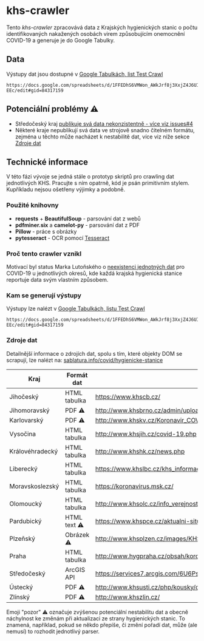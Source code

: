 # khs-crawler

Tento *khs-crawler* zpracovává data z Krajských hygienických stanic o počtu identifikovaných nakažených osobách virem způsobujícím onemocnění COVID-19 a generuje je do Google Tabulky. 

## Data

Výstupy dat jsou dostupné v [Google Tabulkách, list Test Crawl](https://docs.google.com/spreadsheets/d/1FFEDhS6VMWon_AWkJrf8j3XxjZ4J6UI1B2lO3IW-EEc/edit#gid=84317159)

    https://docs.google.com/spreadsheets/d/1FFEDhS6VMWon_AWkJrf8j3XxjZ4J6UI1B2lO3IW-EEc/edit#gid=84317159

## Potenciální problémy ⚠️
- Středočeský kraj [publikuje svá data nekonzistentně - více viz issues#4](https://github.com/lynt-smitka/khs-crawler/issues/4)
- Některé kraje nepublikují svá data ve strojově snadno čitelném formátu, zejména u těchto může nacházet k nestabilitě dat, více viz níže sekce [Zdroje dat](#Zdroje-dat)

## Technické informace
V této fázi vývoje se jedná stále o prototyp skriptů pro crawling dat jednotlivých KHS. Pracujte s ním opatrně, kód je psán primitivním stylem. Kupříkladu nejsou ošetřeny výjimky a podobně.

### Použité knihovny

 - **requests** + **BeautifulSoup** - parsování dat z webů
 - **pdfminer.six** a **camelot-py** - parsování dat z PDF  
 - **Pillow** - práce s obrázky
 - **pytesseract** - OCR pomocí [Tesseract](https://tesseract-ocr.github.io/)

### Proč tento crawler vznikl

Motivací byl status Marka Lutoňského o [neexistenci jednotných dat](https://twitter.com/marekl/status/1243188839415414784) pro COVID-19 u jednotlivých okresů, kde každá krajská hygienická stanice reportuje data svým vlastním způsobem.

### Kam se generují výstupy
Výstupy lze nalézt v [Google Tabulkách, listu Test Crawl](https://docs.google.com/spreadsheets/d/1FFEDhS6VMWon_AWkJrf8j3XxjZ4J6UI1B2lO3IW-EEc/edit#gid=84317159)

    https://docs.google.com/spreadsheets/d/1FFEDhS6VMWon_AWkJrf8j3XxjZ4J6UI1B2lO3IW-EEc/edit#gid=84317159

### Zdroje dat
Detailnější informace o zdrojích dat, spolu s tím, které objekty DOM se scrapují, lze nalézt na: [sablatura.info/covid/hygienicke-stanice](https://www.sablatura.info/covid/hygienicke-stanice/)

| Kraj | Formát dat | Url |
|---|---|---|
| Jihočeský | HTML tabulka | https://www.khscb.cz/ |
| Jihomoravský | PDF ⚠️ | http://www.khsbrno.cz/admin/upload/aktuality/?C=M;O=D |
| Karlovarský | PDF ⚠️ | http://www.khskv.cz/Koronavir_COVID/Pocet_testovanych_osob_na_COVID19_Karlovarsky_kraj.pdf |
| Vysočina | HTML tabulka | http://www.khsjih.cz/covid-19.php |
| Královéhradecký | HTML tabulka | http://www.khshk.cz/news.php |
| Liberecký | HTML tabulka | https://www.khslbc.cz/khs_informace_covid-19/ |
| Moravskoslezský | HTML tabulka | https://koronavirus.msk.cz/ |
| Olomoucký | HTML tabulka | http://www.khsolc.cz/info_verejnost.aspx |
| Pardubický | HTML text ⚠️ | https://www.khspce.cz/aktualni-situace-ve-vyskytu-koronaviru-v-pardubickem-kraji-2/ |
| Plzeňský | Obrázek ⚠️ | http://www.khsplzen.cz/images/KHS/covid19/Plzensky_kraj.jpg |
| Praha | HTML tabulka | http://www.hygpraha.cz/obsah/koronavirus_506_1.html
| Středočeský | ArcGIS API | https://services7.arcgis.com/6U6Ps5FLizN0Qujz/ArcGIS/rest/services/Počet_onemocnění_COVID19_ve_Středočeském_kraji/FeatureServer/0/query |
| Ústecký  | PDF ⚠️| http://www.khsusti.cz/php/kousky/covid19/pocet_testovanych_osob_na_covid19_ustecky_kraj.pdf |
| Zlínský | PDF ⚠️ | http://www.khszlin.cz/ |

Emoji "pozor" ⚠️ označuje zvýšenou potenciální nestabilitu dat a obecně náchylnost ke změnám při aktualizaci ze strany hygienických stanic. To znamená, například, pokud se někdo přepíše, či změní pořadí dat, může (ale nemusí) to rozhodit jednotlivý parser.



